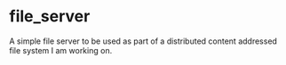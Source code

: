 file_server
=====
A simple file server to be used as part of a distributed content addressed file system I am working on. 

